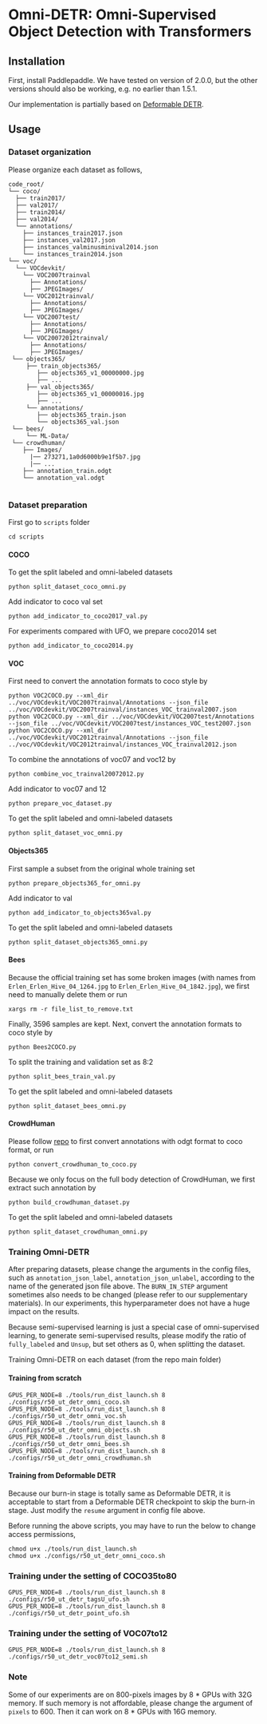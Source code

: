 # Omni-DETR: Omni-Supervised Object Detection with Transformers


## Installation

First, install Paddlepaddle. We have tested on version of 2.0.0, but the other versions should also be working, e.g. no earlier than 1.5.1.

Our implementation is partially based on [Deformable DETR](https://github.com/fundamentalvision/Deformable-DETR/). 

## Usage

### Dataset organization

Please organize each dataset as follows,

```
code_root/
└── coco/
  ├── train2017/
  ├── val2017/
  ├── train2014/
  ├── val2014/
  └── annotations/
    ├── instances_train2017.json
    ├── instances_val2017.json
    ├── instances_valminusminival2014.json
    └── instances_train2014.json
└── voc/
  └── VOCdevkit/
    └── VOC2007trainval
      ├── Annotations/
      ├── JPEGImages/
    └── VOC2012trainval/
      ├── Annotations/
      ├── JPEGImages/
    └── VOC2007test/
      ├── Annotations/
      ├── JPEGImages/
    └── VOC20072012trainval/
      ├── Annotations/
      ├── JPEGImages/
 └── objects365/
     ├── train_objects365/
        ├── objects365_v1_00000000.jpg
        ├── ...
     ├── val_objects365/
        ├── objects365_v1_00000016.jpg
        ├── ...
     └── annotations/
        ├── objects365_train.json
        └── objects365_val.json
 └── bees/
     └── ML-Data/
 └── crowdhuman/
    ├── Images/
      |── 273271,1a0d6000b9e1f5b7.jpg
      |── ...
    ├── annotation_train.odgt
    └── annotation_val.odgt
      
```

### Dataset preparation
First go to ``scripts`` folder

```
cd scripts
```

#### COCO
To get the split labeled and omni-labeled datasets
```
python split_dataset_coco_omni.py
```
Add indicator to coco val set
```
python add_indicator_to_coco2017_val.py
```
For experiments compared with UFO, we prepare coco2014 set
```
python add_indicator_to_coco2014.py
```
#### VOC
First need to convert the annotation formats to coco style by
```
python VOC2COCO.py --xml_dir ../voc/VOCdevkit/VOC2007trainval/Annotations --json_file ../voc/VOCdevkit/VOC2007trainval/instances_VOC_trainval2007.json
python VOC2COCO.py --xml_dir ../voc/VOCdevkit/VOC2007test/Annotations --json_file ../voc/VOCdevkit/VOC2007test/instances_VOC_test2007.json
python VOC2COCO.py --xml_dir ../voc/VOCdevkit/VOC2012trainval/Annotations --json_file ../voc/VOCdevkit/VOC2012trainval/instances_VOC_trainval2012.json
```
To combine the annotations of voc07 and voc12 by
```
python combine_voc_trainval20072012.py
```
Add indicator to voc07 and 12
```
python prepare_voc_dataset.py
```
To get the split labeled and omni-labeled datasets
```
python split_dataset_voc_omni.py
```


#### Objects365
First sample a subset from the original whole training set
```
python prepare_objects365_for_omni.py
```
Add indicator to val
```
python add_indicator_to_objects365val.py
```
To get the split labeled and omni-labeled datasets
```
python split_dataset_objects365_omni.py
```

#### Bees
Because the official training set has some broken images (with names from ``Erlen_Erlen_Hive_04_1264.jpg`` to ``Erlen_Erlen_Hive_04_1842.jpg``), we first need to 
manually delete them or run
```
xargs rm -r file_list_to_remove.txt
```
Finally, 3596 samples are kept. Next, convert the annotation formats to coco style by
```
python Bees2COCO.py
```
To split the training and validation set as 8:2
```
python split_bees_train_val.py
```
To get the split labeled and omni-labeled datasets
```
python split_dataset_bees_omni.py
```

#### CrowdHuman
Please follow [repo](https://github.com/xingyizhou/CenterTrack/blob/master/readme/DATA.md) to first convert annotations with odgt format to coco format, or run
```
python convert_crowdhuman_to_coco.py
```
Because we only focus on the full body detection of CrowdHuman, we first extract such annotation by
```
python build_crowdhuman_dataset.py
```
To get the split labeled and omni-labeled datasets
```
python split_dataset_crowdhuman_omni.py
```

### Training Omni-DETR
After preparing datasets, please change the arguments in the config files, such as ``annotation_json_label``, ``annotation_json_unlabel``, according to the name of the generated json file above. The ``BURN_IN_STEP`` argument sometimes also needs to be changed (please refer to our supplementary materials). In our experiments, this hyperparameter does not have a huge impact on the results.

Because semi-supervised learning is just a special case of omni-supervised learning, to generate semi-supervised results, please modify the ratio of ``fully_labeled`` and ``Unsup``, but set others as 0, when splitting the dataset.

Training Omni-DETR on each dataset (from the repo main folder)

#### Training from scratch

```
GPUS_PER_NODE=8 ./tools/run_dist_launch.sh 8 ./configs/r50_ut_detr_omni_coco.sh
GPUS_PER_NODE=8 ./tools/run_dist_launch.sh 8 ./configs/r50_ut_detr_omni_voc.sh
GPUS_PER_NODE=8 ./tools/run_dist_launch.sh 8 ./configs/r50_ut_detr_omni_objects.sh
GPUS_PER_NODE=8 ./tools/run_dist_launch.sh 8 ./configs/r50_ut_detr_omni_bees.sh
GPUS_PER_NODE=8 ./tools/run_dist_launch.sh 8 ./configs/r50_ut_detr_omni_crowdhuman.sh
```

#### Training from Deformable DETR
Because our burn-in stage is totally same as Deformable DETR, it is acceptable to start from a Deformable DETR checkpoint to skip the burn-in stage. Just modify the ``resume`` argument in config file above.


Before running the above scripts, you may have to run the below to change access permissions,
```
chmod u+x ./tools/run_dist_launch.sh
chmod u+x ./configs/r50_ut_detr_omni_coco.sh
```

### Training under the setting of COCO35to80
```
GPUS_PER_NODE=8 ./tools/run_dist_launch.sh 8 ./configs/r50_ut_detr_tagsU_ufo.sh
GPUS_PER_NODE=8 ./tools/run_dist_launch.sh 8 ./configs/r50_ut_detr_point_ufo.sh
```

### Training under the setting of VOC07to12
```
GPUS_PER_NODE=8 ./tools/run_dist_launch.sh 8 ./configs/r50_ut_detr_voc07to12_semi.sh
```

### Note
 Some of our experiments are on 800-pixels images by 8 * GPUs with 32G memory. If such memory is not affordable, please change the argument of ``pixels`` to 600. Then it can work on 8 * GPUs with 16G memory. 


